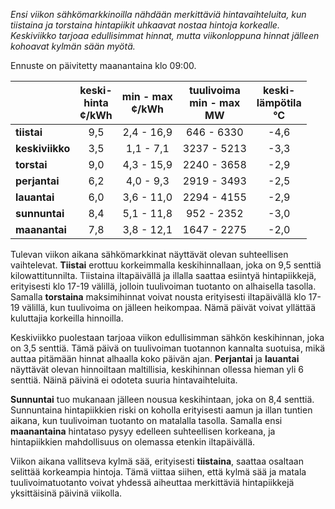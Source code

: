 *Ensi viikon sähkömarkkinoilla nähdään merkittäviä hintavaihteluita, kun tiistaina ja torstaina hintapiikit uhkaavat nostaa hintoja korkealle. Keskiviikko tarjoaa edullisimmat hinnat, mutta viikonloppuna hinnat jälleen kohoavat kylmän sään myötä.*

Ennuste on päivitetty maanantaina klo 09:00.

|             | keski-<br>hinta<br>¢/kWh | min - max<br>¢/kWh | tuulivoima<br>min - max<br>MW | keski-<br>lämpötila<br>°C |
|:------------|:----------------:|:----------------:|:-------------:|:-------------:|
| **tiistai**   |      9,5        |     2,4 - 16,9   |   646 - 6330  |     -4,6      |
| **keskiviikko** |      3,5        |     1,1 - 7,1    |   3237 - 5213 |     -3,3      |
| **torstai**  |      9,0        |     4,3 - 15,9   |   2240 - 3658 |     -2,9      |
| **perjantai**  |      6,2        |     4,0 - 9,3    |   2919 - 3493 |     -2,5      |
| **lauantai** |      6,0        |     3,6 - 11,0   |   2294 - 4155 |     -2,9      |
| **sunnuntai** |      8,4        |     5,1 - 11,8   |    952 - 2352 |     -3,0      |
| **maanantai** |      7,8        |     3,8 - 12,1   |   1647 - 2275 |     -2,0      |

Tulevan viikon aikana sähkömarkkinat näyttävät olevan suhteellisen vaihtelevat. **Tiistai** erottuu korkeimmalla keskihinnallaan, joka on 9,5 senttiä kilowattitunnilta. Tiistaina iltapäivällä ja illalla saattaa esiintyä hintapiikkejä, erityisesti klo 17-19 välillä, jolloin tuulivoiman tuotanto on alhaisella tasolla. Samalla **torstaina** maksimihinnat voivat nousta erityisesti iltapäivällä klo 17-19 välillä, kun tuulivoima on jälleen heikompaa. Nämä päivät voivat yllättää kuluttajia korkeilla hinnoilla.

Keskiviikko puolestaan tarjoaa viikon edullisimman sähkön keskihinnan, joka on 3,5 senttiä. Tämä päivä on tuulivoiman tuotannon kannalta suotuisa, mikä auttaa pitämään hinnat alhaalla koko päivän ajan. **Perjantai** ja **lauantai** näyttävät olevan hinnoiltaan maltillisia, keskihinnan ollessa hieman yli 6 senttiä. Näinä päivinä ei odoteta suuria hintavaihteluita.

**Sunnuntai** tuo mukanaan jälleen nousua keskihintaan, joka on 8,4 senttiä. Sunnuntaina hintapiikkien riski on koholla erityisesti aamun ja illan tuntien aikana, kun tuulivoiman tuotanto on matalalla tasolla. Samalla ensi **maanantaina** hintataso pysyy edelleen suhteellisen korkeana, ja hintapiikkien mahdollisuus on olemassa etenkin iltapäivällä.

Viikon aikana vallitseva kylmä sää, erityisesti **tiistaina**, saattaa osaltaan selittää korkeampia hintoja. Tämä viittaa siihen, että kylmä sää ja matala tuulivoimatuotanto voivat yhdessä aiheuttaa merkittäviä hintapiikkejä yksittäisinä päivinä viikolla.
